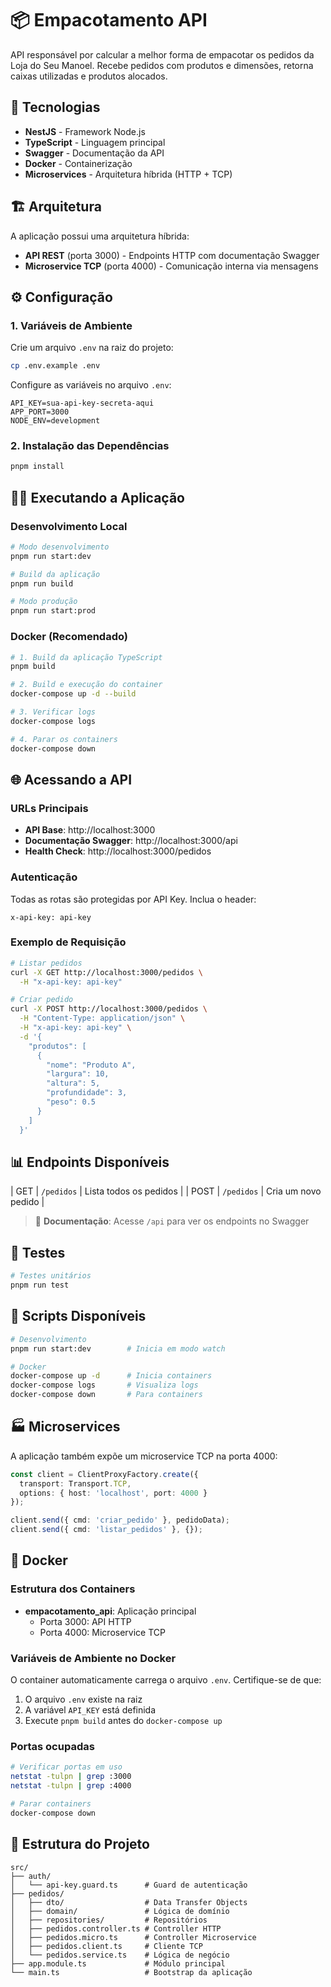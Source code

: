 # 📦 Empacotamento API

API responsável por calcular a melhor forma de empacotar os pedidos da Loja do Seu Manoel. Recebe pedidos com produtos e dimensões, retorna caixas utilizadas e produtos alocados.

## 🚀 Tecnologias

- **NestJS** - Framework Node.js
- **TypeScript** - Linguagem principal
- **Swagger** - Documentação da API
- **Docker** - Containerização
- **Microservices** - Arquitetura híbrida (HTTP + TCP)

## 🏗️ Arquitetura

A aplicação possui uma arquitetura híbrida:

- **API REST** (porta 3000) - Endpoints HTTP com documentação Swagger
- **Microservice TCP** (porta 4000) - Comunicação interna via mensagens

## ⚙️ Configuração

### 1. Variáveis de Ambiente

Crie um arquivo `.env` na raiz do projeto:

```bash
cp .env.example .env
```

Configure as variáveis no arquivo `.env`:

```env
API_KEY=sua-api-key-secreta-aqui
APP_PORT=3000
NODE_ENV=development
```

### 2. Instalação das Dependências

```bash
pnpm install
```

## 🏃‍♂️ Executando a Aplicação

### Desenvolvimento Local

```bash
# Modo desenvolvimento
pnpm run start:dev

# Build da aplicação
pnpm run build

# Modo produção
pnpm run start:prod
```

### Docker (Recomendado)

```bash
# 1. Build da aplicação TypeScript
pnpm build

# 2. Build e execução do container
docker-compose up -d --build

# 3. Verificar logs
docker-compose logs

# 4. Parar os containers
docker-compose down
```

## 🌐 Acessando a API

### URLs Principais

- **API Base**: http://localhost:3000
- **Documentação Swagger**: http://localhost:3000/api
- **Health Check**: http://localhost:3000/pedidos

### Autenticação

Todas as rotas são protegidas por API Key. Inclua o header:

```
x-api-key: api-key
```

### Exemplo de Requisição

```bash
# Listar pedidos
curl -X GET http://localhost:3000/pedidos \
  -H "x-api-key: api-key"

# Criar pedido
curl -X POST http://localhost:3000/pedidos \
  -H "Content-Type: application/json" \
  -H "x-api-key: api-key" \
  -d '{
    "produtos": [
      {
        "nome": "Produto A",
        "largura": 10,
        "altura": 5,
        "profundidade": 3,
        "peso": 0.5
      }
    ]
  }'
```

## 📊 Endpoints Disponíveis

| GET | `/pedidos` | Lista todos os pedidos |
| POST | `/pedidos` | Cria um novo pedido |

> 📖 **Documentação**: Acesse `/api` para ver os endpoints no Swagger

## 🧪 Testes

```bash
# Testes unitários
pnpm run test
```

## 🔧 Scripts Disponíveis

```bash
# Desenvolvimento
pnpm run start:dev        # Inicia em modo watch

# Docker
docker-compose up -d      # Inicia containers
docker-compose logs       # Visualiza logs
docker-compose down       # Para containers
```

## 🏭 Microservices

A aplicação também expõe um microservice TCP na porta 4000:

```typescript
const client = ClientProxyFactory.create({
  transport: Transport.TCP,
  options: { host: 'localhost', port: 4000 }
});

client.send({ cmd: 'criar_pedido' }, pedidoData);
client.send({ cmd: 'listar_pedidos' }, {});
```

## 🐳 Docker

### Estrutura dos Containers

- **empacotamento_api**: Aplicação principal
  - Porta 3000: API HTTP
  - Porta 4000: Microservice TCP

### Variáveis de Ambiente no Docker

O container automaticamente carrega o arquivo `.env`. Certifique-se de que:

1. O arquivo `.env` existe na raiz
2. A variável `API_KEY` está definida
3. Execute `pnpm build` antes do `docker-compose up`

### Portas ocupadas

```bash
# Verificar portas em uso
netstat -tulpn | grep :3000
netstat -tulpn | grep :4000

# Parar containers
docker-compose down
```

## 📝 Estrutura do Projeto

```
src/
├── auth/
│   └── api-key.guard.ts      # Guard de autenticação
├── pedidos/
│   ├── dto/                  # Data Transfer Objects
│   ├── domain/               # Lógica de domínio
│   ├── repositories/         # Repositórios
│   ├── pedidos.controller.ts # Controller HTTP
│   ├── pedidos.micro.ts      # Controller Microservice
│   ├── pedidos.client.ts     # Cliente TCP
│   └── pedidos.service.ts    # Lógica de negócio
├── app.module.ts             # Módulo principal
└── main.ts                   # Bootstrap da aplicação
```